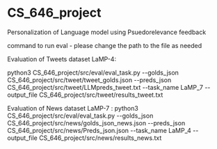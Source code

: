 # CS_646_project 
Personalization of Language model using Psuedorelevance feedback

command to run eval - please change the path to the file as needed

Evaluation of Tweets dataset LaMP-4:

python3 CS_646_project/src/eval/eval_task.py --golds_json CS_646_project/src/tweet/tweet_golds.json --preds_json CS_646_project/src/tweet/LLMpreds_tweet.txt --task_name LaMP_7 --output_file  CS_646_project/src/tweet/results_tweet.txt

Evaluation of News dataset LaMP-7 : 
 python3 CS_646_project/src/eval/eval_task.py --golds_json CS_646_project/src/news/golds_json_news.json --preds_json CS_646_project/src/news/Preds_json.json --task_name LaMP_4 --output_file  CS_646_project/src/news/results_news.txt